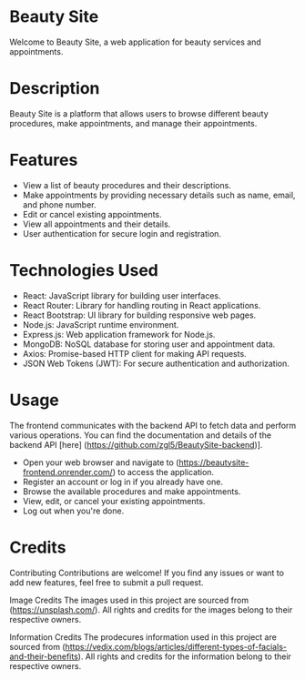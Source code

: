 # Beauty Site
Welcome to Beauty Site, a web application for beauty services and appointments.

# Description
Beauty Site is a platform that allows users to browse different beauty procedures, make appointments, and manage their appointments. 

# Features
- View a list of beauty procedures and their descriptions.
- Make appointments by providing necessary details such as name, email, and phone number.
- Edit or cancel existing appointments.
- View all appointments and their details.
- User authentication for secure login and registration.

# Technologies Used
- React: JavaScript library for building user interfaces.
- React Router: Library for handling routing in React applications.
- React Bootstrap: UI library for building responsive web pages.
- Node.js: JavaScript runtime environment.
- Express.js: Web application framework for Node.js.
- MongoDB: NoSQL database for storing user and appointment data.
- Axios: Promise-based HTTP client for making API requests.
- JSON Web Tokens (JWT): For secure authentication and authorization.

# Usage
The frontend communicates with the backend API to fetch data and perform various operations. 
You can find the documentation and details of the backend API [here] (https://github.com/zgl5/BeautySite-backend)].
- Open your web browser and navigate to (https://beautysite-frontend.onrender.com/) to access the application.
- Register an account or log in if you already have one.
- Browse the available procedures and make appointments.
- View, edit, or cancel your existing appointments.
- Log out when you're done.

# Credits
Contributing Contributions are welcome! If you find any issues or want to add new features, feel free to submit a pull request.

Image Credits
The images used in this project are sourced from (https://unsplash.com/). All rights and credits for the images belong to their respective owners.

Information Credits
The prodecures information used in this project are sourced from (https://vedix.com/blogs/articles/different-types-of-facials-and-their-benefits). All rights and credits for the information belong to their respective owners.


